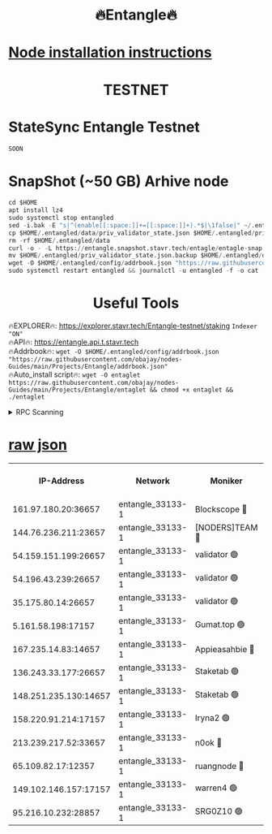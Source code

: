 <h1 align="center"> 🔥Entangle🔥</h1>

[Node installation instructions](https://github.com/obajay/nodes-Guides/tree/main/Projects/Entangle)
=

<h1 align="center"> TESTNET</h1>

# StateSync Entangle Testnet
```python
SOON
```
# SnapShot (~50 GB) Arhive node
```python
cd $HOME
apt install lz4
sudo systemctl stop entangled
sed -i.bak -E "s|^(enable[[:space:]]+=[[:space:]]+).*$|\1false|" ~/.entangled/config/config.toml
cp $HOME/.entangled/data/priv_validator_state.json $HOME/.entangled/priv_validator_state.json.backup
rm -rf $HOME/.entangled/data
curl -o - -L https://entangle.snapshot.stavr.tech/entagle/entagle-snap.tar.lz4 | lz4 -c -d - | tar -x -C $HOME/.entangled --strip-components 2
mv $HOME/.entangled/priv_validator_state.json.backup $HOME/.entangled/data/priv_validator_state.json
wget -O $HOME/.entangled/config/addrbook.json "https://raw.githubusercontent.com/obajay/nodes-Guides/main/Projects/Entangle/addrbook.json"
sudo systemctl restart entangled && journalctl -u entangled -f -o cat
```
 <h1 align="center"> Useful Tools</h1>
 
🔥EXPLORER🔥: https://explorer.stavr.tech/Entangle-testnet/staking        `Indexer "ON"` \
🔥API🔥:      https://entangle.api.t.stavr.tech \
🔥Addrbook🔥: ```wget -O $HOME/.entangled/config/addrbook.json "https://raw.githubusercontent.com/obajay/nodes-Guides/main/Projects/Entangle/addrbook.json"``` \
🔥Auto_install script🔥:  `wget -O entaglet https://raw.githubusercontent.com/obajay/nodes-Guides/main/Projects/Entangle/entaglet && chmod +x entaglet && ./entaglet`


<details>
<summary>RPC Scanning</summary>

<h2 align="center"> We scan nodes in real time every 4 hours. And we provide the final result of RPC endpoints.
We cannot influence the operation of these nodes in any way. </h2>


```python
If Voting Power is higher than 0 --> then the Node is a validator of the network and may be subject to attack and be a potential threat to the chain.
```
```python
We marked such validators with a red symbol
```

</details>

[raw json](https://rpc-check.entangt.stavr.tech/entangt/rpc-entangt-result.json)
=


<table><tr><th>IP-Address</th><th>Network</th><th>Moniker</th><th>Latest Block Height</th><th>Earliest Block Height</th><th>Catching Up</th><th>Voting Power</th><th>Scan Time</th></tr><tr><td>161.97.180.20:36657</td><td>entangle_33133-1</td><td>Blockscope 🔴</td><td>849505</td><td>1</td><td>False</td><td>91742435553176</td><td>2023-11-30T00:09:02.605733595UTC</td></tr><tr><td>144.76.236.211:23657</td><td>entangle_33133-1</td><td>[NODERS]TEAM 🔴</td><td>849507</td><td>1</td><td>False</td><td>47049700500000000</td><td>2023-11-30T00:09:13.851814296UTC</td></tr><tr><td>54.159.151.199:26657</td><td>entangle_33133-1</td><td>validator 🟢</td><td>849508</td><td>1</td><td>False</td><td>0</td><td>2023-11-30T00:09:21.237629690UTC</td></tr><tr><td>54.196.43.239:26657</td><td>entangle_33133-1</td><td>validator 🟢</td><td>849508</td><td>1</td><td>False</td><td>0</td><td>2023-11-30T00:09:22.025902001UTC</td></tr><tr><td>35.175.80.14:26657</td><td>entangle_33133-1</td><td>validator 🟢</td><td>849508</td><td>1</td><td>False</td><td>0</td><td>2023-11-30T00:09:25.800051756UTC</td></tr><tr><td>5.161.58.198:17157</td><td>entangle_33133-1</td><td>Gumat.top 🟢</td><td>849508</td><td>522001</td><td>False</td><td>0</td><td>2023-11-30T00:09:26.482582205UTC</td></tr><tr><td>167.235.14.83:14657</td><td>entangle_33133-1</td><td>Appieasahbie 🔴</td><td>849508</td><td>531401</td><td>False</td><td>44568809900999996</td><td>2023-11-30T00:09:24.856777273UTC</td></tr><tr><td>136.243.33.177:26657</td><td>entangle_33133-1</td><td>Staketab 🟢</td><td>849507</td><td>660001</td><td>False</td><td>0</td><td>2023-11-30T00:09:16.140699321UTC</td></tr><tr><td>148.251.235.130:14657</td><td>entangle_33133-1</td><td>Staketab 🟢</td><td>849505</td><td>660801</td><td>False</td><td>0</td><td>2023-11-30T00:09:02.335582892UTC</td></tr><tr><td>158.220.91.214:17157</td><td>entangle_33133-1</td><td>Iryna2 🟢</td><td>849508</td><td>704001</td><td>False</td><td>0</td><td>2023-11-30T00:09:22.437609815UTC</td></tr><tr><td>213.239.217.52:33657</td><td>entangle_33133-1</td><td>n0ok 🔴</td><td>849507</td><td>749507</td><td>False</td><td>46566392273662988</td><td>2023-11-30T00:09:20.470496292UTC</td></tr><tr><td>65.109.82.17:12357</td><td>entangle_33133-1</td><td>ruangnode 🔴</td><td>849505</td><td>806001</td><td>False</td><td>113571482790726</td><td>2023-11-30T00:09:03.056839031UTC</td></tr><tr><td>149.102.146.157:17157</td><td>entangle_33133-1</td><td>warren4 🟢</td><td>849507</td><td>822001</td><td>False</td><td>0</td><td>2023-11-30T00:09:13.640831239UTC</td></tr><tr><td>95.216.10.232:28857</td><td>entangle_33133-1</td><td>SRG0Z10 🟢</td><td>849504</td><td>842001</td><td>False</td><td>0</td><td>2023-11-30T00:09:01.928968611UTC</td></tr></table>
